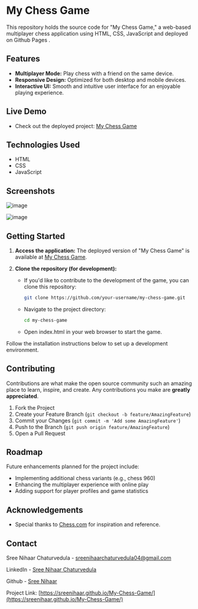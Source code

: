 # My Chess Game

This repository holds the source code for "My Chess Game," a web-based multiplayer chess application using HTML, CSS, JavaScript and deployed on Github Pages . 

## Features
* **Multiplayer Mode:** Play chess with a friend on the same device.
* **Responsive Design:** Optimized for both desktop and mobile devices.
* **Interactive UI:** Smooth and intuitive user interface for an enjoyable playing experience.

## Live Demo
* Check out the deployed project: [My Chess Game](https://sreenihaar.github.io/My-Chess-Game/)

## Technologies Used

* HTML
* CSS
* JavaScript

## Screenshots
![image](https://github.com/user-attachments/assets/c9d37700-1ddc-4e9c-9f18-1bca5aa33fab)

![image](https://github.com/user-attachments/assets/d775bc63-cd9f-4a2a-a0fc-f02450afe247)



## Getting Started

1. **Access the application:**  The deployed version of "My Chess Game" is available at [My Chess Game](https://sreenihaar.github.io/My-Chess-Game/).

2. **Clone the repository (for development):**

    * If you'd like to contribute to the development of the game, you can clone this repository:

      ```bash
      git clone https://github.com/your-username/my-chess-game.git
      ```
    * Navigate to the project directory:
      ```bash
      cd my-chess-game
      ```
    * Open index.html in your web browser to start the game.

Follow the installation instructions below to set up a development environment.

## Contributing

Contributions are what make the open source community such an amazing place to learn, inspire, and create. Any contributions you make are **greatly appreciated**.

1. Fork the Project
2. Create your Feature Branch (`git checkout -b feature/AmazingFeature`)
3. Commit your Changes (`git commit -m 'Add some AmazingFeature'`)
4. Push to the Branch (`git push origin feature/AmazingFeature`)
5. Open a Pull Request

## Roadmap

Future enhancements planned for the project include:

- Implementing additional chess variants (e.g., chess 960)
- Enhancing the multiplayer experience with online play
- Adding support for player profiles and game statistics

## Acknowledgements
* Special thanks to [Chess.com](https://www.chess.com/) for inspiration and reference.

## Contact

Sree Nihaar Chaturvedula - [sreenihaarchaturvedula04@gmail.com](mailto:sreenihaarchaturvedula04@gmail.com)

LinkedIn - [Sree Nihaar Chaturvedula](https://www.linkedin.com/in/sree-nihaar-chaturvedula)

Github - [Sree Nihaar](https://github.com/SreeNihaar)

Project Link: [https://sreenihaar.github.io/My-Chess-Game/](https://sreenihaar.github.io/My-Chess-Game/)

